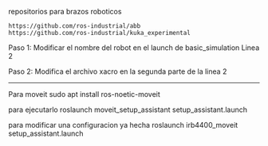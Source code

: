 repositorios para brazos roboticos

    https://github.com/ros-industrial/abb
    https://github.com/ros-industrial/kuka_experimental

Paso 1: Modificar el nombre del robot en el launch de basic_simulation Linea 2

Paso 2: Modifica el archivo xacro en la segunda parte de la linea 2

-----------------------------------------------------------
Para moveit
    sudo apt install ros-noetic-moveit

para ejecutarlo 
    roslaunch moveit_setup_assistant setup_assistant.launch

para modificar una configuracion ya hecha
    roslaunch irb4400_moveit setup_assistant.launch

